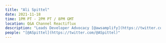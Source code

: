 ```yaml
---
title: "Ali Spittel"
date: 2021-11-18
time: 1PM PT - 2PM PT / 8PM GMT
location: Q&A Channel Reactiflux
description: "Leads Developer Advocacy [@awsamplify](https://twitter.com/awsamplify) // co-host [@ladybugpodcast](https://twitter.com/ladybugpodcast) // blogger [welearncode](https://twitter.com/welearncode) // Python + Javascript engineer // advisor [polyworkhq](https://twitter.com/polyworkhq)"
people: "[@ASpittel](https://twitter.com/@ASpittel)"
---
```


